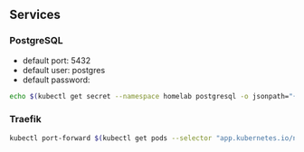 ## Services

### PostgreSQL

- default port: 5432
- default user: postgres
- default password:

```bash
echo $(kubectl get secret --namespace homelab postgresql -o jsonpath="{.data.postgres-password}" | base64 --decode)
```

### Traefik

```bash
kubectl port-forward $(kubectl get pods --selector "app.kubernetes.io/name=traefik" --output=name --namespace=homelab) --namespace=homelab 8080:8080
```